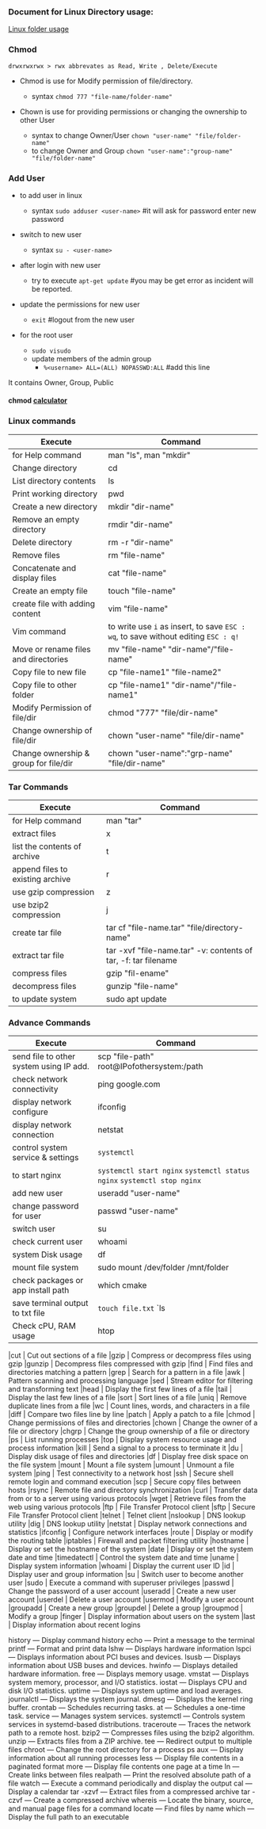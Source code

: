 
### Document for Linux Directory usage:

[Linux folder usage](https://www.debian.org/releases/buster/amd64/apcs02.en.html)

### Chmod

`drwxrwxrwx > rwx abbrevates as Read, Write , Delete/Execute`

 - Chmod is use for Modify permission of file/directory. 
   - syntax `chmod 777 "file-name/folder-name"`


 - Chown is use for providing permissions or changing the ownership to other User
   - syntax to change Owner/User `chown "user-name" "file/folder-name"`
   - to change Owner and Group `chown "user-name":"group-name" "file/folder-name"`

### Add User
 - to add user in linux
   - syntax `sudo adduser <user-name>`  #it will ask for password enter new password
 
 - switch to new user
   - syntax `su - <user-name>`  
 
 - after login with new user
   - try to execute `apt-get update` #you may be get error as incident will be reported.
 
 - update the permissions for new user
   - `exit`  #logout from the new user
 
 - for the root user
   - `sudo visudo`
   - update members of the admin group
     - `%<username> ALL=(ALL) NOPASSWD:ALL`     #add this line


It contains Owner, Group, Public

#### chmod [calculator](https://chmod-calculator.com/) 

### Linux commands

| Execute                                        | Command
| ---------------------------------------------- | ------------------------------------------------
| for Help command                               | man "ls", man "mkdir"
| Change directory                               | cd                                              
| List directory contents                        | ls                                              
| Print working directory                        | pwd                                             
| Create a new directory                         | mkdir "dir-name"                                
| Remove an empty directory                      | rmdir "dir-name"
| Delete directory                               | rm -r "dir-name"  
| Remove files                                   | rm "file-name"
| Concatenate and display files                  | cat "file-name"                                 
| Create an empty file                           | touch "file-name"                               
| create file with adding content                | vim "file-name"                                    
| Vim command      | to write use `i` as insert, to save `ESC : wq`, to save without editing `ESC : q!`
| Move or rename files and directories            | mv "file-name" "dir-name"/"file-name" 
| Copy file to new file                | cp "file-name1" "file-name2"                                 
| Copy file to other folder             | cp "file-name1" "dir-name"/"file-name1"           
| Modify Permission of file/dir           | chmod "777" "file/dir-name"
| Change ownership of file/dir           | chown "user-name" "file/dir-name"
| Change ownership & group for file/dir           | chown "user-name":"grp-name" "file/dir-name"

### Tar Commands

| Execute                                        | Command
| ---------------------------------------------- | ------------------------------------------------
| for Help command                               | man "tar"
| extract files                         | x                             
| list the contents of archive           | t                               
| append files to existing archive         | r                            
| use gzip compression                    | z                              
| use bzip2 compression                             | j                               
| create tar file             | tar cf "file-name.tar" "file/directory-name"                           
| extract tar file               | tar -xvf "file-name.tar"  -v: contents of tar, -f: tar filename                      
| compress files                   | gzip  "fil-ename"
| decompress files                   | gunzip "file-name"  
| to update system                     | sudo apt update

### Advance Commands

| Execute                                        | Command
| ---------------------------------------------- | ------------------------------------------------
| send file to other system using IP add.         | scp "file-path" root@IPofothersystem:/path
| check network connectivity           | ping google.com
| display network configure   | ifconfig
| display network connection             | netstat
| control system service & settings     | `systemctl`
| to start nginx | `systemctl start nginx` `systemctl status nginx` `systemctl stop nginx`
| add new user                  | useradd "user-name"
| change password for user          | passwd "user-name"
| switch user          | su
| check current user   | whoami
| system Disk usage | df 
| mount file system           | sudo mount /dev/folder /mnt/folder
| check packages or app install path  | which cmake
| save terminal output to txt file | `touch file.txt` `ls | tee file.txt`
| Check cPU, RAM usage  | htop




|cut                                             | Cut out sections of a file
|gzip                                            | Compress or decompress files using gzip
|gunzip                                          | Decompress files compressed with gzip
|find                                            | Find files and directories matching a pattern
|grep                                            | Search for a pattern in a file
|awk                                             | Pattern scanning and processing language
|sed                                             | Stream editor for filtering and transforming text
|head                                            | Display the first few lines of a file
|tail                                            | Display the last few lines of a file
|sort                                            | Sort lines of a file
|uniq                                            | Remove duplicate lines from a file
|wc                                              | Count lines, words, and characters in a file
|diff                                            | Compare two files line by line
|patch                                           | Apply a patch to a file
|chmod                                           | Change permissions of files and directories
|chown                                           | Change the owner of a file or directory
|chgrp                                           | Change the group ownership of a file or directory
|ps                                              | List running processes
|top                                             | Display system resource usage and process information
|kill                                            | Send a signal to a process to terminate it
|du                                              | Display disk usage of files and directories
|df                                              | Display free disk space on the file system
|mount                                           | Mount a file system
|umount                                          | Unmount a file system
|ping                                            | Test connectivity to a network host
|ssh                                             | Secure shell remote login and command execution
|scp                                             | Secure copy files between hosts
|rsync                                           | Remote file and directory synchronization
|curl                                       | Transfer data from or to a server using various protocols
|wget                                       | Retrieve files from the web using various protocols
|ftp                                             | File Transfer Protocol client
|sftp                                            | Secure File Transfer Protocol client
|telnet                                          | Telnet client
|nslookup                                        | DNS lookup utility
|dig                                             | DNS lookup utility
|netstat                                         | Display network connections and statistics
|ifconfig                                        | Configure network interfaces
|route                                           | Display or modify the routing table
|iptables                                        | Firewall and packet filtering utility
|hostname                                        | Display or set the hostname of the system
|date                                            | Display or set the system date and time
|timedatectl                                     | Control the system date and time
|uname                                           | Display system information
|whoami                                          | Display the current user ID
|id                                              | Display user and group information
|su                                              | Switch user to become another user
|sudo                                            | Execute a command with superuser privileges
|passwd                                          | Change the password of a user account
|useradd                                         | Create a new user account
|userdel                                         | Delete a user account
|usermod                                         | Modify a user account
|groupadd                                        | Create a new group
|groupdel                                        | Delete a group
|groupmod                                        | Modify a group
|finger                                          | Display information about users on the system
|last                                            | Display information about recent logins

history — Display command history
echo — Print a message to the terminal
printf — Format and print data
lshw — Displays hardware information
lspci — Displays information about PCI buses and devices.
lsusb — Displays information about USB buses and devices.
hwinfo — Displays detailed hardware information.
free — Displays memory usage.
vmstat — Displays system memory, processor, and I/O statistics.
iostat — Displays CPU and disk I/O statistics.
uptime — Displays system uptime and load averages.
journalctl — Displays the system journal.
dmesg — Displays the kernel ring buffer.
crontab — Schedules recurring tasks.
at — Schedules a one-time task.
service — Manages system services.
systemctl — Controls system services in systemd-based distributions.
traceroute — Traces the network path to a remote host.
bzip2 — Compresses files using the bzip2 algorithm.
unzip — Extracts files from a ZIP archive.
tee — Redirect output to multiple files
chroot — Change the root directory for a process
ps aux — Display information about all running processes
less — Display file contents in a paginated format
more — Display file contents one page at a time
ln — Create links between files
realpath — Print the resolved absolute path of a file
watch — Execute a command periodically and display the output
cal — Display a calendar
tar -xzvf — Extract files from a compressed archive
tar -czvf — Create a compressed archive
whereis — Locate the binary, source, and manual page files for a command
locate — Find files by name
which — Display the full path to an executable
